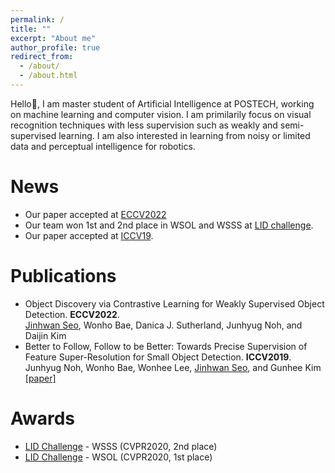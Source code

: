 ```yaml
---
permalink: /
title: ""
excerpt: "About me"
author_profile: true
redirect_from: 
  - /about/
  - /about.html
---
```


Hello:wave:, I am master student of Artificial Intelligence at POSTECH, working on machine learning and computer vision.
I am primilarily focus on visual recognition techniques with less supervision such as weakly and semi-supervised learning.
I am also interested in learning from noisy or limited data and perceptual intelligence for robotics.
<!---It leads me to think about follow-up research directions: 1. Learning from noisy labels 2. Perceptual intelligence for robotics.-->

News
======
* Our paper accepted at [ECCV2022](/publication/2022-wsod)
* Our team won 1st and 2nd place in WSOL and WSSS at [LID challenge](https://lidchallenge.github.io/).  
* Our paper accepted at [ICCV19](/publication/2019-Noh_2019_ICCV).

Publications
======
* Object Discovery via Contrastive Learning for Weakly Supervised Object Detection. **ECCV2022**.  
<u>Jinhwan Seo</u>, Wonho Bae, Danica J. Sutherland, Junhyug Noh, and Daijin Kim
* Better to Follow, Follow to be Better: Towards Precise Supervision of Feature Super-Resolution for Small Object Detection. **ICCV2019**.  
Junhyug Noh, Wonho Bae, Wonhee Lee, <u>Jinhwan Seo</u>, and Gunhee Kim  
[[paper]](https://openaccess.thecvf.com/content_ICCV_2019/papers/Noh_Better_to_Follow_Follow_to_Be_Better_Towards_Precise_Supervision_ICCV_2019_paper.pdf)

Awards
======
* [LID Challenge](https://lidchallenge.github.io/) - WSSS (CVPR2020, 2nd place)
* [LID Challenge](https://lidchallenge.github.io/) - WSOL (CVPR2020, 1st place)  
